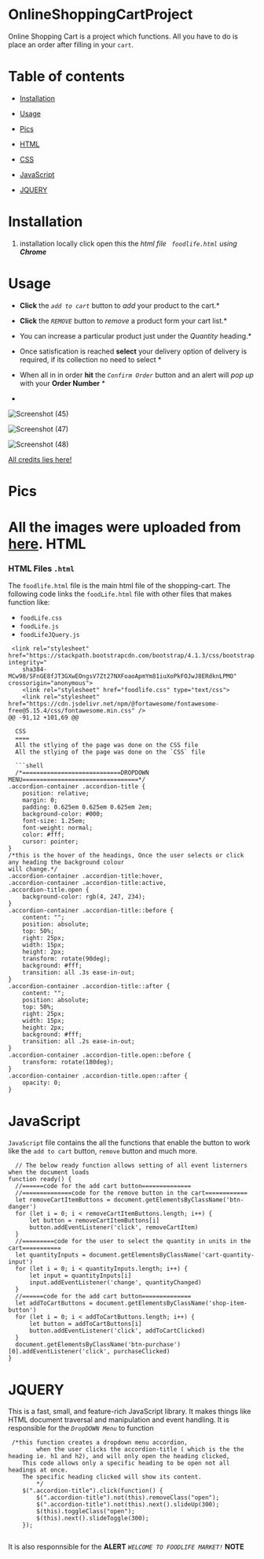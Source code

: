  OnlineShoppingCartProject
 ==========================
 
 Online Shopping Cart is a project which functions. All you have to do is place an order after filling in your `cart`.
 
 Table of contents
==================
<!--ts-->
   * [Installation](#installation)
   
   * [Usage](#usage)
   * [Pics](#pics)
   * [HTML](#HTML)
   * [CSS](#CSS)
   * [JavaScript](#JavaScript)
   * [JQUERY](#JQUERY)
 <!--te-->
 
Installation
============
1. installation locally click open this the _html file ` foodlife.html` using **Chrome**_ 


Usage
=============
* **Click** the _`add to cart`_ button to _add_ your product to the cart.*
* **Click** the _`REMOVE`_ button to _remove_ a product form your cart list.*
* You can increase a particular product just under the _Quantity_ heading.*
* Once satisfication is reached **select** your delivery option of delivery is required, if its collection no need to select *

* When all in in order **hit** the _`Confirm Order`_ button and an alert will _pop up_ with your **Order Number** *
* 
![Screenshot (45)](https://user-images.githubusercontent.com/91991118/169141312-42ca50b6-ed00-4557-b037-08538a4fde5e.png)

![Screenshot (47)](https://user-images.githubusercontent.com/91991118/169141338-e9eed414-dde8-4c1e-a364-10aaa66cf392.png)

![Screenshot (48)](https://user-images.githubusercontent.com/91991118/169141378-e1ef2034-46da-4643-8e87-0f84707dd561.png)


[All credits lies here!](https://www.hyperiondev.com)


Pics
=====
All the images were uploaded from [here](https://www.google.com/search?q=fruits+and+vegetables+pictures&oq=fruits+and+&aqs=chrome.2.69i57j0i433i512j0i512j0i457i512j0i512l6.6717j0j15&sourceid=chrome&ie=UTF-8).
HTML
=====
### HTML Files `.html`
The `foodlife.html` file is the main html file of the shopping-cart.
The following code links the `foodLife.html` file with other files that makes function like:
* `foodLife.css`
* `foodLife.js`
* `foodLifeJQuery.js`
```shell
 <link rel="stylesheet" href="https://stackpath.bootstrapcdn.com/bootstrap/4.1.3/css/bootstrap.min.css" integrity="
    sha384-MCw98/SFnGE8fJT3GXwEOngsV7Zt27NXFoaoApmYm81iuXoPkFOJwJ8ERdknLPMO" crossorigin="anonymous">
    <link rel="stylesheet" href="foodlife.css" type="text/css">
    <link rel="stylesheet" href="https://cdn.jsdelivr.net/npm/@fortawesome/fontawesome-free@5.15.4/css/fontawesome.min.css" />
@@ -91,12 +101,69 @@

  CSS
  ====
  All the stlying of the page was done on the CSS file
  All the stlying of the page was done on the `CSS` file

  ```shell
  /*============================DROPDOWN MENU=================================*/
.accordion-container .accordion-title {
    position: relative;
    margin: 0;
    padding: 0.625em 0.625em 0.625em 2em;
    background-color: #000;
    font-size: 1.25em;
    font-weight: normal;
    color: #fff;
    cursor: pointer;
}
/*this is the hover of the headings, Once the user selects or click any heading the background colour
will change.*/
.accordion-container .accordion-title:hover,
.accordion-container .accordion-title:active,
.accordion-title.open {
    background-color: rgb(4, 247, 234);
}
.accordion-container .accordion-title::before {
    content: "";
    position: absolute;
    top: 50%;
    right: 25px;
    width: 15px;
    height: 2px;
    transform: rotate(90deg);
    background: #fff;
    transition: all .3s ease-in-out;
}
.accordion-container .accordion-title::after {
    content: "";
    position: absolute;
    top: 50%;
    right: 25px;
    width: 15px;
    height: 2px;
    background: #fff;
    transition: all .2s ease-in-out;
}
.accordion-container .accordion-title.open::before {
    transform: rotate(180deg);
}
.accordion-container .accordion-title.open::after {
    opacity: 0;
}
```


  JavaScript
  ===========

  `JavaScript` file contains the all the functions that enable the button to work like the `add to cart` button, `remove` button and much more.

  ```shell
    // The below ready function allows setting of all event listerners when the document loads
function ready() {
    //======code for the add cart button==============
    //==============code for the remove button in the cart============
    let removeCartItemButtons = document.getElementsByClassName('btn-danger')
    for (let i = 0; i < removeCartItemButtons.length; i++) {
        let button = removeCartItemButtons[i]
        button.addEventListener('click', removeCartItem)
    }
    //=========code for the user to select the quantity in units in the cart===========
    let quantityInputs = document.getElementsByClassName('cart-quantity-input')
    for (let i = 0; i < quantityInputs.length; i++) {
        let input = quantityInputs[i]
        input.addEventListener('change', quantityChanged)
    }
    //======code for the add cart button==============
    let addToCartButtons = document.getElementsByClassName('shop-item-button')
    for (let i = 0; i < addToCartButtons.length; i++) {
        let button = addToCartButtons[i]
        button.addEventListener('click', addToCartClicked)
    }
    document.getElementsByClassName('btn-purchase')[0].addEventListener('click', purchaseClicked)
}
```
  JQUERY
  =========
  
  This  is a fast, small, and feature-rich JavaScript library. It makes things like HTML document traversal and manipulation and event handling.
It is responsible for the _`DropDOWN Menu`_ to function
```shell
 /*this function creates a dropdown menu accordion,
        when the user clicks the accordion-title ( which is the the heading ie. h1 and h2), and will only open the heading clicked,
    This code allows only a specific heading to be open not all headings at once.
    The specific heading clicked will show its content.
        */
    $(".accordion-title").click(function() {
        $(".accordion-title").not(this).removeClass("open");
        $(".accordion-title").not(this).next().slideUp(300);
        $(this).toggleClass("open");
        $(this).next().slideToggle(300);
    });
    
 ```
  It is also responnsible for the **ALERT** _`WELCOME TO FOODLIFE MARKET!`_ **NOTE**
  
